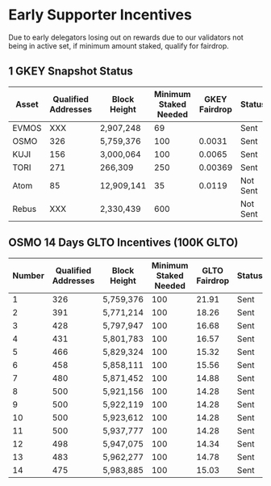# Early Supporter Incentives

Due to early delegators losing out on rewards due to our validators not being in active set, if minimum amount staked, qualify for fairdrop. 



## 1 GKEY Snapshot Status
| Asset | Qualified Addresses | Block Height | Minimum Staked Needed | GKEY Fairdrop | Status   |
|-------|---------------------|--------------|-----------------------|---------------|----------|
| EVMOS | XXX                 | 2,907,248    | 69                    |               | Sent     |
| OSMO  | 326                 | 5,759,376    | 100                   | 0.0031        | Sent     |
| KUJI  | 156                 | 3,000,064    | 100                   | 0.0065        | Sent     |
| TORI  | 271                 | 266,309      | 250                   | 0.00369       | Sent     |
| Atom  | 85                  | 12,909,141   | 35                    | 0.0119        | Not Sent |
| Rebus | XXX                 | 2,330,439    | 600                   |               | Not Sent |




## OSMO 14 Days GLTO Incentives (100K GLTO)
| Number    | Qualified Addresses | Block Height | Minimum Staked Needed | GLTO Fairdrop | Status   |
|-----------|---------------------|--------------|-----------------------|---------------|----------|
| 1         | 326                 | 5,759,376    | 100                   | 21.91         | Sent     |
| 2         | 391                 | 5,771,214    | 100                   | 18.26         | Sent     |
| 3         | 428                 | 5,797,947    | 100                   | 16.68         | Sent     |
| 4         | 431                 | 5,801,783    | 100                   | 16.57         | Sent     |
| 5         | 466                 | 5,829,324    | 100                   | 15.32         | Sent     |
| 6         | 458                 | 5,858,111    | 100                   | 15.56         | Sent     |
| 7         | 480                 | 5,871,452    | 100                   | 14.88         | Sent     |
| 8         | 500                 | 5,921,156    | 100                   | 14.28         | Sent     |
| 9         | 500                 | 5,922,119    | 100                   | 14.28         | Sent     |
| 10        | 500                 | 5,923,612    | 100                   | 14.28         | Sent     |
| 11        | 500                 | 5,937,777    | 100                   | 14.28         | Sent     |
| 12        | 498                 | 5,947,075    | 100                   | 14.34         | Sent     |
| 13        | 483                 | 5,962,277    | 100                   | 14.78         | Sent     |
| 14        | 475                 | 5,983,885    | 100                   | 15.03         | Sent     |